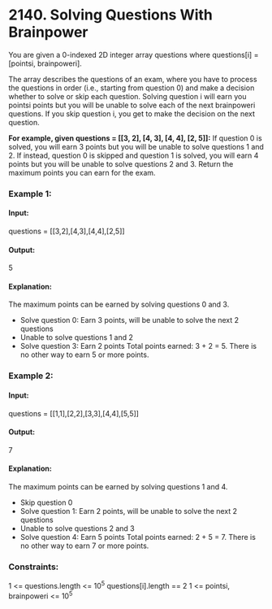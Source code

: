 # 2140. Solving Questions With Brainpower
You are given a 0-indexed 2D integer array questions where questions[i] = [pointsi, brainpoweri].

The array describes the questions of an exam, where you have to process the questions in order (i.e., starting from question 0) and make a decision whether to solve or skip each question. Solving question i will earn you pointsi points but you will be unable to solve each of the next brainpoweri questions. If you skip question i, you get to make the decision on the next question.

**For example, given questions = [[3, 2], [4, 3], [4, 4], [2, 5]]:**
If question 0 is solved, you will earn 3 points but you will be unable to solve questions 1 and 2.
If instead, question 0 is skipped and question 1 is solved, you will earn 4 points but you will be unable to solve questions 2 and 3.
Return the maximum points you can earn for the exam.

### Example 1:
#### Input: 
questions = [[3,2],[4,3],[4,4],[2,5]]
#### Output: 
5
#### Explanation:
The maximum points can be earned by solving questions 0 and 3.
- Solve question 0: Earn 3 points, will be unable to solve the next 2 questions
- Unable to solve questions 1 and 2
- Solve question 3: Earn 2 points
Total points earned: 3 + 2 = 5. There is no other way to earn 5 or more points.

### Example 2:
#### Input:
questions = [[1,1],[2,2],[3,3],[4,4],[5,5]]
#### Output: 
7
#### Explanation:
The maximum points can be earned by solving questions 1 and 4.
- Skip question 0
- Solve question 1: Earn 2 points, will be unable to solve the next 2 questions
- Unable to solve questions 2 and 3
- Solve question 4: Earn 5 points
Total points earned: 2 + 5 = 7. There is no other way to earn 7 or more points.
 
### Constraints:
1 <= questions.length <= $`10^5`$
questions[i].length == 2
1 <= pointsi, brainpoweri <= $`10^5`$

